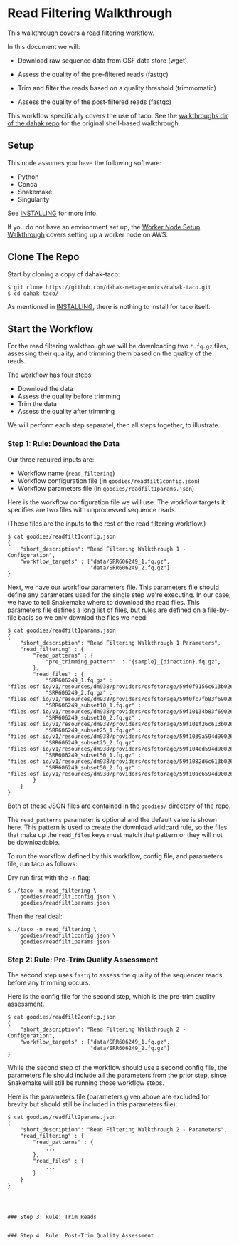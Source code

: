 # Read Filtering Walkthrough

This walkthrough covers a read filtering workflow. 

In this document we will:

* Download raw sequence data from OSF data store (wget).

* Assess the quality of the pre-filtered reads (fastqc)

* Trim and filter the reads based on a quality threshold (trimmomatic)

* Assess the quality of the post-filtered reads (fastqc)

This workflow specifically covers the use of taco.
See the [walkthroughs dir of the dahak repo](https://github.com/dahak-metagenomics/dahak/tree/master/workflows/read_filtering)
for the original shell-based walkthrough.

## Setup

This node assumes you have the following software:

* Python
* Conda
* Snakemake
* Singularity

See [INSTALLING](/INSTALLING.md) for more info.

If you do not have an environment set up, the 
[Worker Node Setup Walkthrough](setup.md)
covers setting up a worker node on AWS.

## Clone The Repo

Start by cloning a copy of dahak-taco:

```
$ git clone https://github.com/dahak-metagenomics/dahak-taco.git
$ cd dahak-taco/
```

As mentioned in [INSTALLING](/INSTALLING.md),
there is nothing to install for taco itself.

## Start the Workflow

For the read filtering walkthrough we will be downloading
two `*.fq.gz` files, assessing their quality,
and trimming them based on the quality of the reads.

The workflow has four steps:

* Download the data
* Assess the quality before trimming
* Trim the data
* Assess the quality after trimming

We will perform each step separatel,
then all steps together, to illustrate.

### Step 1: Rule: Download the Data

Our three required inputs are:

* Workflow name (`read_filtering`)
* Workflow configuration file (in `goodies/readfilt1config.json`)
* Workflow parameters file (in `goodies/readfilt1params.json`)

Here is the workflow configuration file we will use.
The workflow targets it specifies are two files with 
unprocessed sequence reads.

(These files are the inputs to the rest of the 
read filtering workflow.)

```
$ cat goodies/readfilt1config.json
{
    "short_description": "Read Filtering Walkthrough 1 - Configuration",
    "workflow_targets" : ["data/SRR606249_1.fq.gz",
                          "data/SRR606249_2.fq.gz"]
}
```

Next, we have our workflow parameters file.
This parameters file should define any parameters
used for the single step we're executing.
In our case, we have to tell Snakemake 
where to download the read files.
This parameters file defines a long list of files,
but rules are defined on a file-by-file basis
so we only downlod the files we need:

```
$ cat goodies/readfilt1params.json
{
    "short_description": "Read Filtering Walkthrough 1 Parameters",
    "read_filtering" : {
        "read_patterns" : {
            "pre_trimming_pattern"  : "{sample}_{direction}.fq.gz",
        },
        "read_files" : {
            "SRR606249_1.fq.gz" :           "files.osf.io/v1/resources/dm938/providers/osfstorage/59f0f9156c613b026430dbc7",
            "SRR606249_2.fq.gz" :           "files.osf.io/v1/resources/dm938/providers/osfstorage/59f0fc7fb83f69026076be47",
            "SRR606249_subset10_1.fq.gz" :  "files.osf.io/v1/resources/dm938/providers/osfstorage/59f10134b83f69026377611b",
            "SRR606249_subset10_2.fq.gz" :  "files.osf.io/v1/resources/dm938/providers/osfstorage/59f101f26c613b026330e53a",
            "SRR606249_subset25_1.fq.gz" :  "files.osf.io/v1/resources/dm938/providers/osfstorage/59f1039a594d900263120c38",
            "SRR606249_subset25_2.fq.gz" :  "files.osf.io/v1/resources/dm938/providers/osfstorage/59f104ed594d90026411f486",
            "SRR606249_subset50_1.fq.gz" :  "files.osf.io/v1/resources/dm938/providers/osfstorage/59f1082d6c613b026430e5cf",
            "SRR606249_subset50_2.fq.gz" :  "files.osf.io/v1/resources/dm938/providers/osfstorage/59f10ac6594d900262123e77"
        }
    }
}
```

Both of these JSON files are contained in the 
`goodies/` directory of the repo.

The `read_patterns` parameter is optional and the
default value is shown here. This pattern is used
to create the download wildcard rule, so the files 
that make up the `read_files` keys must match that 
pattern or they will not be downloadable.

To run the workflow defined by this workflow,
config file, and parameters file, run taco as follows:

Dry run first with the `-n` flag:

```
$ ./taco -n read_filtering \
    goodies/readfilt1config.json \
    goodies/readfilt1params.json
```

Then the real deal:

```
$ ./taco -n read_filtering \
    goodies/readfilt1config.json \
    goodies/readfilt1params.json
```


### Step 2: Rule: Pre-Trim Quality Assessment

The second step uses `fastq` to assess the 
quality of the sequencer reads before any
trimming occurs.



Here is the config file for the second step,
which is the pre-trim quality assessment.

```
$ cat goodies/readfilt2config.json
{
    "short_description": "Read Filtering Walkthrough 2 - Configuration",
    "workflow_targets" : ["data/SRR606249_1.fq.gz",
                          "data/SRR606249_2.fq.gz"]
}
```

While the second step of the workflow should use a 
second config file, the parameters file should 
include all the parameters from the prior step,
since Snakemake will still be running those workflow
steps.

Here is the parameters file (parameters given above are 
excluded for brevity but should still be included in 
this parameters file):

```
$ cat goodies/readfilt2params.json
{
    "short_description": "Read Filtering Walkthrough 2 - Parameters",
    "read_filtering" : {
        "read_patterns" : {
            ...
        },
        "read_files" : {
            ...
        }
    }
}




### Step 3: Rule: Trim Reads


### Step 4: Rule: Post-Trim Quality Assessment





